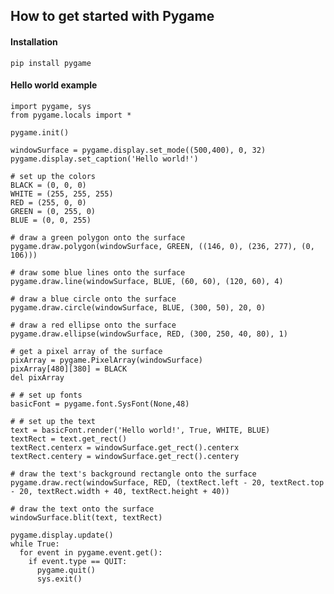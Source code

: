 ## How to get started with Pygame

#### Installation

`pip install pygame`

#### Hello world example

<pre><code>import pygame, sys
from pygame.locals import *

pygame.init()

windowSurface = pygame.display.set_mode((500,400), 0, 32)
pygame.display.set_caption('Hello world!')

# set up the colors
BLACK = (0, 0, 0)
WHITE = (255, 255, 255)
RED = (255, 0, 0)
GREEN = (0, 255, 0)
BLUE = (0, 0, 255)

# draw a green polygon onto the surface
pygame.draw.polygon(windowSurface, GREEN, ((146, 0), (236, 277), (0, 106)))

# draw some blue lines onto the surface
pygame.draw.line(windowSurface, BLUE, (60, 60), (120, 60), 4)

# draw a blue circle onto the surface
pygame.draw.circle(windowSurface, BLUE, (300, 50), 20, 0)

# draw a red ellipse onto the surface
pygame.draw.ellipse(windowSurface, RED, (300, 250, 40, 80), 1)

# get a pixel array of the surface
pixArray = pygame.PixelArray(windowSurface)
pixArray[480][380] = BLACK
del pixArray

# # set up fonts
basicFont = pygame.font.SysFont(None,48)

# # set up the text
text = basicFont.render('Hello world!', True, WHITE, BLUE)
textRect = text.get_rect()
textRect.centerx = windowSurface.get_rect().centerx
textRect.centery = windowSurface.get_rect().centery

# draw the text's background rectangle onto the surface
pygame.draw.rect(windowSurface, RED, (textRect.left - 20, textRect.top - 20, textRect.width + 40, textRect.height + 40))

# draw the text onto the surface
windowSurface.blit(text, textRect)

pygame.display.update()
while True:
  for event in pygame.event.get():
    if event.type == QUIT:
      pygame.quit()
      sys.exit()
</code></pre>